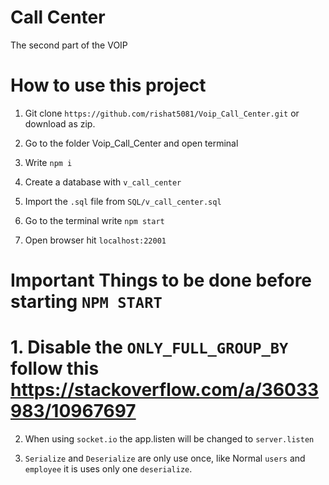 # Call Center 
The second part of the VOIP

# How to use this project 

1. Git clone `https://github.com/rishat5081/Voip_Call_Center.git` or download as zip.

2. Go to the folder Voip_Call_Center and open terminal

3. Write `npm i`

4. Create a database with `v_call_center`

5. Import the `.sql` file from `SQL/v_call_center.sql`

6. Go to the terminal write `npm start`

7. Open browser hit `localhost:22001`


# Important Things to be done before starting `NPM START`

# 1. Disable the `ONLY_FULL_GROUP_BY` follow this https://stackoverflow.com/a/36033983/10967697

2. When using `socket.io` the app.listen will be changed to `server.listen`

3. `Serialize` and `Deserialize` are only use once, like Normal `users` and `employee` it is uses only one `deserialize`.
